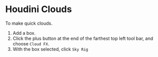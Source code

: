 # Houdini Clouds

To make quick clouds.

1. Add a box.
2. Click the plus button at the end of the farthest top left tool bar, and choose `Cloud FX`.
3. With the box selected, click `Sky Rig`
